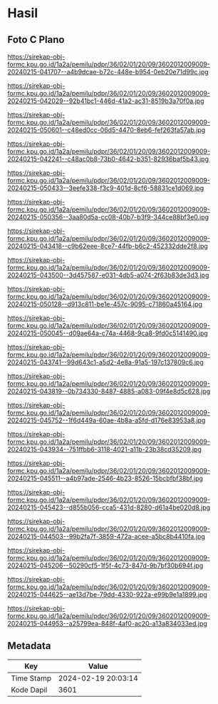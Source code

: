 # Hasil

## Foto C Plano

https://sirekap-obj-formc.kpu.go.id/1a2a/pemilu/pdpr/36/02/01/20/09/3602012009009-20240215-041707--a4b9dcae-b72c-448e-b954-0eb20e71d99c.jpg

https://sirekap-obj-formc.kpu.go.id/1a2a/pemilu/pdpr/36/02/01/20/09/3602012009009-20240215-042029--92b41bc1-446d-41a2-ac31-8519b3a70f0a.jpg

https://sirekap-obj-formc.kpu.go.id/1a2a/pemilu/pdpr/36/02/01/20/09/3602012009009-20240215-050601--c48ed0cc-06d5-4470-8eb6-fef263fa57ab.jpg

https://sirekap-obj-formc.kpu.go.id/1a2a/pemilu/pdpr/36/02/01/20/09/3602012009009-20240215-042241--c48ac0b8-73b0-4642-b351-82936baf5b43.jpg

https://sirekap-obj-formc.kpu.go.id/1a2a/pemilu/pdpr/36/02/01/20/09/3602012009009-20240215-050433--3eefe338-f3c9-401d-8cf6-58831ce1d069.jpg

https://sirekap-obj-formc.kpu.go.id/1a2a/pemilu/pdpr/36/02/01/20/09/3602012009009-20240215-050356--3aa80d5a-cc08-40b7-b3f9-344ce88bf3e0.jpg

https://sirekap-obj-formc.kpu.go.id/1a2a/pemilu/pdpr/36/02/01/20/09/3602012009009-20240215-043418--c9b62eee-8ce7-44fb-b6c2-452332dde2f8.jpg

https://sirekap-obj-formc.kpu.go.id/1a2a/pemilu/pdpr/36/02/01/20/09/3602012009009-20240215-043500--3d457587-e031-4db5-a074-2f63b83de3d3.jpg

https://sirekap-obj-formc.kpu.go.id/1a2a/pemilu/pdpr/36/02/01/20/09/3602012009009-20240215-050128--d913c811-be1e-457c-9095-c71860a45164.jpg

https://sirekap-obj-formc.kpu.go.id/1a2a/pemilu/pdpr/36/02/01/20/09/3602012009009-20240215-050045--d09ae64a-c74a-4468-9ca8-9fd0c5141490.jpg

https://sirekap-obj-formc.kpu.go.id/1a2a/pemilu/pdpr/36/02/01/20/09/3602012009009-20240215-043741--99d643c1-a5d2-4e8a-91a5-197c137809c6.jpg

https://sirekap-obj-formc.kpu.go.id/1a2a/pemilu/pdpr/36/02/01/20/09/3602012009009-20240215-043819--0b734330-8487-4885-a083-09f4e8d5c628.jpg

https://sirekap-obj-formc.kpu.go.id/1a2a/pemilu/pdpr/36/02/01/20/09/3602012009009-20240215-045752--1f6d449a-60ae-4b8a-a5fd-d176e83953a8.jpg

https://sirekap-obj-formc.kpu.go.id/1a2a/pemilu/pdpr/36/02/01/20/09/3602012009009-20240215-043934--751ffbb6-3118-4021-a11b-23b38cd35209.jpg

https://sirekap-obj-formc.kpu.go.id/1a2a/pemilu/pdpr/36/02/01/20/09/3602012009009-20240215-045511--a4b97ade-2546-4b23-8526-15bcbfbf38bf.jpg

https://sirekap-obj-formc.kpu.go.id/1a2a/pemilu/pdpr/36/02/01/20/09/3602012009009-20240215-045423--d855b056-cca5-431d-8280-d61a4be020d8.jpg

https://sirekap-obj-formc.kpu.go.id/1a2a/pemilu/pdpr/36/02/01/20/09/3602012009009-20240215-044503--99b2fa7f-3859-472a-acee-a5bc8b4410fa.jpg

https://sirekap-obj-formc.kpu.go.id/1a2a/pemilu/pdpr/36/02/01/20/09/3602012009009-20240215-045206--50290cf5-1f5f-4c73-847d-9b7bf30b694f.jpg

https://sirekap-obj-formc.kpu.go.id/1a2a/pemilu/pdpr/36/02/01/20/09/3602012009009-20240215-044625--ae13d7be-79dd-4330-922a-e99b9e1a1899.jpg

https://sirekap-obj-formc.kpu.go.id/1a2a/pemilu/pdpr/36/02/01/20/09/3602012009009-20240215-044953--a25799ea-848f-4af0-ac20-a13a834033ed.jpg


## Metadata

| Key        | Value               |
| ---------- | ------------------- |
| Time Stamp | 2024-02-19 20:03:14 |
| Kode Dapil | 3601                |



